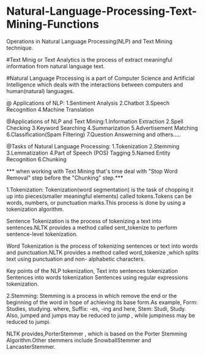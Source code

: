 # Natural-Language-Processing-Text-Mining-Functions
Operations in  Natural Language Processing(NLP) and Text Mining technique. 

#Text Minig or Text Analytics is the process of extract meaningful information from natural language text.

#Natural Language Processing is a part of Computer Science and Artificial Intelligence which deals with the interactions between computers and human(natural) languages.

@ Applications of NLP: 1.Sentiment Analysis  2.Chatbot  3.Speech Recognition 4.Machine Translation 

@Applications of NLP and Text Mining:1.Information Extraction 2.Spell Checking 3.Keyword Searching 4.Summarization 5.Advertisement Matching 6.Classification(Spam Filtering) 7.Question Answerning and others.....

@Tasks of Natural Language Processing: 1.Tokenization 2.Stemming 3.Lemmatization 4.Part of Speech (POS) Tagging
                                       5.Named Entity Recognition 6.Chunking
  
  *** when working with Text Mining that's time deal with "Stop Word Removal" step before the "Chunking" step.***

1.Tokenization:
  Tokenization(word segmentation) is the task of chopping it up into pieces(smaller meaningful elements) called tokens.Tokens can be words, numbers, or punctuation marks.This process is done by using a tokenization algorithm.
  
  Sentence Tokenization is the process of tokenizing a text into sentences.NLTK provides a method called sent_tokenize to perform sentence-level tokenization. 
  
  Word Tokenization is the process of tokenizing sentences or text into words and
punctuation.NLTK provides a method called word_tokenize ,which splits text using punctuation and non-
alphabetic characters.

Key points of the NLP tokenization,
Text into sentences tokenization
Sentences into words tokenization
Sentences using regular expressions tokenization.

2.Stemming:
Stemming is a process in which remove the end or the beginning of the word in hope of
achieving its base form.As example, Form: Studies, studying. where, Suffix: -es, -ing and here, Stem: Studi, Study. Also, jumped and jumps may be reduced to jump , while jumpiness may be reduced to jumpi.

NLTK provides,PorterStemmer , which is based on the Porter Stemming Algorithm.Other stemmers include SnowballStemmer and LancasterStemmer.
